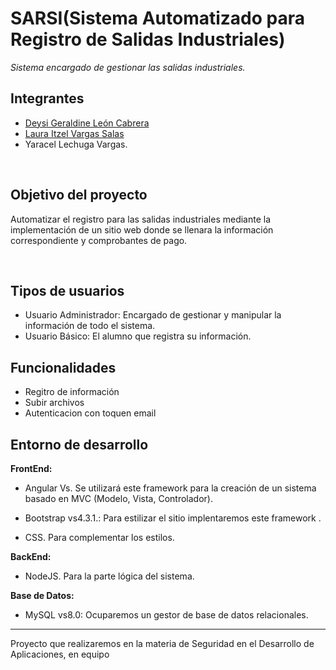 # SARSI(Sistema Automatizado para Registro de Salidas Industriales)
_Sistema encargado de gestionar las salidas industriales._

## Integrantes

* [Deysi Geraldine León Cabrera](https://github.com/geraldineleon)
* [Laura Itzel Vargas Salas](https://github.com/Lau16Itzel)
* Yaracel Lechuga Vargas.
<br>

## Objetivo del proyecto

Automatizar el registro para las salidas industriales mediante la 
implementación de un sitio web donde se llenara la información correspondiente 
y comprobantes de pago. 

<br>

## Tipos de usuarios
* Usuario Administrador: Encargado de gestionar y manipular la información de todo el sistema.
* Usuario Básico: El alumno que registra su información.
## Funcionalidades
* Regitro de información
* Subir archivos
* Autenticacion con toquen email 
## Entorno de desarrollo

<strong>FrontEnd:</strong>

* Angular Vs. Se utilizará este framework para la creación de un sistema basado en MVC (Modelo, Vista, Controlador).

* Bootstrap vs4.3.1.: Para estilizar el sitio implentaremos este framework .

* CSS. Para complementar los estilos.

<strong>BackEnd:</strong>

* NodeJS. Para la parte lógica del sistema.

<strong>Base de Datos:</strong>

* MySQL vs8.0: Ocuparemos un gestor de base de datos relacionales.

<hr>

Proyecto que realizaremos en la materia de Seguridad en el Desarrollo de Aplicaciones, en equipo

